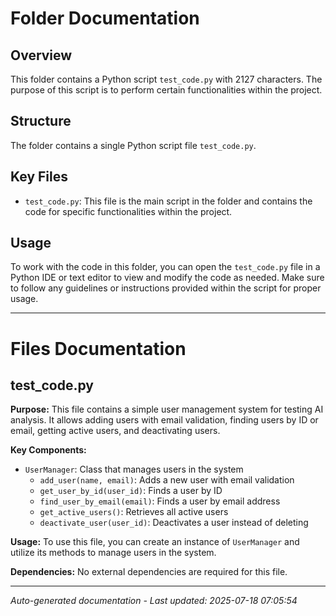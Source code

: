 # Folder Documentation

## Overview
This folder contains a Python script `test_code.py` with 2127 characters. The purpose of this script is to perform certain functionalities within the project.

## Structure
The folder contains a single Python script file `test_code.py`.

## Key Files
- `test_code.py`: This file is the main script in the folder and contains the code for specific functionalities within the project.

## Usage
To work with the code in this folder, you can open the `test_code.py` file in a Python IDE or text editor to view and modify the code as needed. Make sure to follow any guidelines or instructions provided within the script for proper usage.

---

# Files Documentation

## test_code.py

**Purpose:** This file contains a simple user management system for testing AI analysis. It allows adding users with email validation, finding users by ID or email, getting active users, and deactivating users.

**Key Components:**
- `UserManager`: Class that manages users in the system
  - `add_user(name, email)`: Adds a new user with email validation
  - `get_user_by_id(user_id)`: Finds a user by ID
  - `find_user_by_email(email)`: Finds a user by email address
  - `get_active_users()`: Retrieves all active users
  - `deactivate_user(user_id)`: Deactivates a user instead of deleting

**Usage:** To use this file, you can create an instance of `UserManager` and utilize its methods to manage users in the system.

**Dependencies:** No external dependencies are required for this file.

---
*Auto-generated documentation - Last updated: 2025-07-18 07:05:54*

